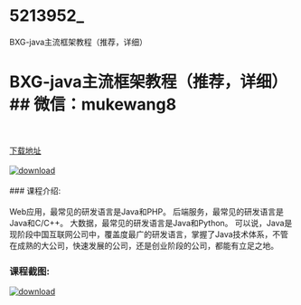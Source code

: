 # 5213952_
BXG-java主流框架教程（推荐，详细）
# BXG-java主流框架教程（推荐，详细）## 微信：mukewang8
<br/></br>[下载地址](http://www.36tz.cn/article/5213952 "下载地址")
<br/></br>[![download](http://36tz.cn/muke_img/2020_06_12345-4-300x183.jpg "下载地址")](http://www.36tz.cn/article/5213952 "下载地址")
<br/></br>### 课程介绍:<br/></br>Web应用，最常见的研发语言是Java和PHP。
后端服务，最常见的研发语言是Java和C/C++。
大数据，最常见的研发语言是Java和Python。
可以说，Java是现阶段中国互联网公司中，覆盖度最广的研发语言，掌握了Java技术体系，不管在成熟的大公司，快速发展的公司，还是创业阶段的公司，都能有立足之地。

### 课程截图:
[![download](http://36tz.cn/muke_img/2020_06_2-92.png "下载地址")](http://www.36tz.cn/article/5213952 "下载地址")
